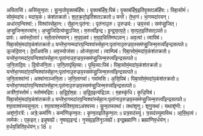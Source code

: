 

  
अवितासि॑। असि॑सुन्व॒त:। सु॒न्व॒तोवृ॒क्तब॑र्हिष:। वृ॒क्तब॑र्हिष॒:पिब॑। वृ॒क्तब॑र्हिष॒इति॑वृ॒क्तऽब॑र्हिष:। पिबा॒सोमं॑। सोमं॒मदा॑य। मदा॑य॒कं। कंश॑तक्रतो। श॒त॒क्र॒तो॒इति॑शतऽक्रतो॥ यन्ते॑। ते॒भा॒गं। भा॒गमदा॑रयन्। अधा॑रय॒न्विश्वा॑:। विश्वा॑स्सेहा॒न:। से॒हा॒न:पृत॑ना:। पृत॑नाउ॒रु। उ॒रुज्रय॑:। ज्रय॒स्सं। सम॑प्सु॒जित्। अ॒प्सु॒जिन्म॒रुत्वा॑न्। अ॒प्सु॒जिदित्य॑प्सु॒ऽजित्। म॒रुत्वाँ॑इन्द्र। इ॒न्द्र॒स॒त्प॒ते॒। स॒त्प॒त॒इति॑सत्ऽपते॥  
प्राव॑:। अव॑स्तो॒तारं॑। स्तो॒तारं॑मघवन्। म॒घ॒व॒न्नव॑। म॒घ॒व॒न्निति॑मघऽवन्। अव॒त्वां। त्वापिब॑। पिबा॒सोमं॒मदा॑य॒कंश॑तक्रतो॥ यन्ते॑भा॒गम्मदा॑रय॒न्विश्वा॑स्सेहा॒न:पृता॑नाउ॒रुज्रय॒स्सम॑प्सु॒जिन्म॒रुत्वाँ॑इन्द्रसत्पते॥  
ऊ॒र्जादे॒वान्। दे॒वाँअव॑सि। अव॒स्योज॑सा। ओज॑सा॒त्वां। त्वाम्पिब॑। पिबा॒सोमं॒मदा॑य॒कंश॑तक्रतो॥ यन्ते॑भा॒गमदा॑र॒यन्विश्वा॑स्सेहा॒न:पृता॑नाउरु॒ज्रय॒स्सम॑प्सु॒जिन्म॒रुत्वाँ॑इन्द्रसत्पते॥  
ज॒नि॒तादि॒व:। दि॒वोज॑नि॒ता। ज॒नि॒तापृ॑थि॒व्या:। पृ॒थि॒व्या:पिब॑। पिबा॒सोमं॒मदा॑य॒कंश॑तक्रतो॥ यन्ते॑भा॒गमदा॑र॒यन्विश्वा॑स्सेहा॒न:पृता॑नाउ॒रुज्रय॒स्सम॑प्सु॒जिन्म॒रुत्वाँ॑इन्द्रसत्पते॥  
ज॒नि॒ताश्वा॑नां। अश्वा॑नाञ्जनि॒ता। ज॒नि॒तागवां॑। गवा॑मसि। अ॒सि॒पिब॑। पिबा॒सोमं॒मदा॑य॒कंश॑तक्रतो॥ यन्ते॑भा॒गमदा॑रय॒न्विश्वा॑स्सेहा॒न:पृत॑नाउ॒रुज्रय॒स्सम॑प्सु॒जिन्म॒रुत्वाँ॑इन्द्रसत्पते॥  
अत्री॑णां॒स्तोमं॑। स्तोम॑मद्रिव:। अ॒द्रि॒वो॒म॒ह:। अ॒द्रि॒व॒इत्य॑द्रिऽव:। म॒हस्कृ॑धि। कृ॒धि॒पिब॑। पिबा॒सोमं॒मदा॑य॒कंश॑तक्रतो॥ यन्ते॑भा॒गमदा॑रय॒न्विश्वा॑स्सेहा॒न:पृता॑नाउ॒रुज्रय॒स्सम॑प्सु॒जिन्म॒रुत्वाँ॑इन्द्रसत्पते॥  
श्या॒वाश्व॑स्यसुन्व॒त:। श्या॒वाश्व॒स्येति॑श्या॒वऽअ॑श्वस्य। सु॒न्व॒तस्तथा॑। तथा॑शृणु। शृणु॒यथा॑। यथाशृ॑णॊ:। अशृ॑णो॒रत्रे॑:। अत्रे॒:कर्मा॑णि। कर्मा॑णिकृण्व॒त:। कृ॒ण्व॒तइति॑कृ॒ण्व॒त:॥ प्रत्र॒सद॑स्युं। त्र॒सद॑स्युमाविथ। आ॒वि॒थ॒त्वं। त्वमेक॑:। एक॒इत्। इन्नृ॒षाह्ये॑। नृ॒षाह्य॒इन्द्र॑। नृ॒सह्य॒इति॑नृ॒ऽसह्ये॑। इन्द्र॒ब्रह्मा॑णि। ब्रह्मा॑णिव॒र्धय॑न्। व॒र्धय॒न्निति॑व॒र्धय॑न्॥ 18 ॥  
